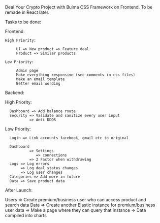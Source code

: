 Deal Your Crypto Project with Bulma CSS Framework on Frontend. To be remade in React later.

Tasks to be done:

Frontend:

    High Priority:

         UI => New product => Feature deal
         Product => Similar products

    Low Priority:

         Admin page
         Make everything responsive (see comments in css files)
         Make an email template
         Better email wording


Backend:

   High Priority:

      Dashboard => Add balance route
      Security => Validate and sanitize every user input
               => Anti DDOS

   Low Priority:

      Login => Link accounts facebook, gmail etc to original
      
      Dashboard 
               => Settings
                  => connections
               => 2 Factor when withdrawing                      
      Logs => Log errors
           => Log deal status changes
           => Log user changes
      Categories => Add more in future
      Data => Save product data
      
After Launch:

   Users => Create premium/business user who can access product and search data 
   Data => Create another Elastic instance for premium/business user data
        => Make a page where they can query that instance => Data compiled into charts 
